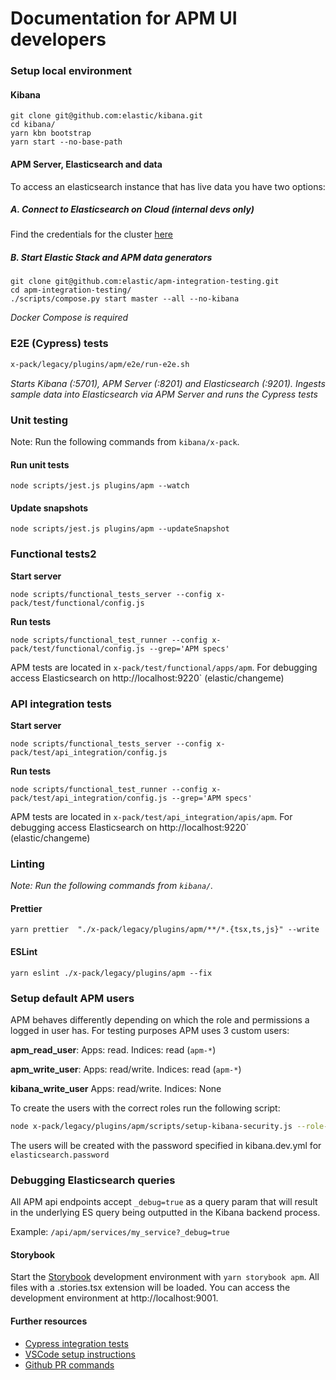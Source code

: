 # Documentation for APM UI developers

### Setup local environment

#### Kibana

```
git clone git@github.com:elastic/kibana.git
cd kibana/
yarn kbn bootstrap
yarn start --no-base-path
```

#### APM Server, Elasticsearch and data

To access an elasticsearch instance that has live data you have two options:

##### A. Connect to Elasticsearch on Cloud (internal devs only)

Find the credentials for the cluster [here](https://github.com/elastic/apm-dev/blob/master/docs/credentials/apm-ui-clusters.md#apmelstcco)

##### B. Start Elastic Stack and APM data generators

```
git clone git@github.com:elastic/apm-integration-testing.git
cd apm-integration-testing/
./scripts/compose.py start master --all --no-kibana
```

_Docker Compose is required_

### E2E (Cypress) tests

```sh
x-pack/legacy/plugins/apm/e2e/run-e2e.sh
```

_Starts Kibana (:5701), APM Server (:8201) and Elasticsearch (:9201). Ingests sample data into Elasticsearch via APM Server and runs the Cypress tests_

### Unit testing

Note: Run the following commands from `kibana/x-pack`.

#### Run unit tests

```
node scripts/jest.js plugins/apm --watch
```

#### Update snapshots

```
node scripts/jest.js plugins/apm --updateSnapshot
```

### Functional tests2

**Start server**

```
node scripts/functional_tests_server --config x-pack/test/functional/config.js
```

**Run tests**

```
node scripts/functional_test_runner --config x-pack/test/functional/config.js --grep='APM specs'
```

APM tests are located in `x-pack/test/functional/apps/apm`.
For debugging access Elasticsearch on http://localhost:9220` (elastic/changeme)

### API integration tests

**Start server**

```
node scripts/functional_tests_server --config x-pack/test/api_integration/config.js
```

**Run tests**

```
node scripts/functional_test_runner --config x-pack/test/api_integration/config.js --grep='APM specs'
```

APM tests are located in `x-pack/test/api_integration/apis/apm`.
For debugging access Elasticsearch on http://localhost:9220` (elastic/changeme)

### Linting

_Note: Run the following commands from `kibana/`._

#### Prettier

```
yarn prettier  "./x-pack/legacy/plugins/apm/**/*.{tsx,ts,js}" --write
```

#### ESLint

```
yarn eslint ./x-pack/legacy/plugins/apm --fix
```

### Setup default APM users

APM behaves differently depending on which the role and permissions a logged in user has.
For testing purposes APM uses 3 custom users:

**apm_read_user**: Apps: read. Indices: read (`apm-*`)

**apm_write_user**: Apps: read/write. Indices: read (`apm-*`)

**kibana_write_user** Apps: read/write. Indices: None

To create the users with the correct roles run the following script:

```sh
node x-pack/legacy/plugins/apm/scripts/setup-kibana-security.js --role-suffix <github-username-or-something-unique>
```

The users will be created with the password specified in kibana.dev.yml for `elasticsearch.password`

### Debugging Elasticsearch queries

All APM api endpoints accept `_debug=true` as a query param that will result in the underlying ES query being outputted in the Kibana backend process.

Example:
`/api/apm/services/my_service?_debug=true`

#### Storybook

Start the [Storybook](https://storybook.js.org/) development environment with
`yarn storybook apm`. All files with a .stories.tsx extension will be loaded.
You can access the development environment at http://localhost:9001.

#### Further resources

- [Cypress integration tests](./e2e/README.md)
- [VSCode setup instructions](./dev_docs/vscode_setup.md)
- [Github PR commands](./dev_docs/github_commands.md)

